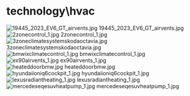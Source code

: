 <h1>technology\hvac</h1>
<div class="container text-center">
<div class="row">
<div class="col col-lg-2 col-6">
<img src="https://media.evkx.net/multimedia/technology/hvac/19445_2023_EV6_GT_airvents_xst.jpg" class="img-thumbnail" alt="19445_2023_EV6_GT_airvents.jpg">
19445_2023_EV6_GT_airvents.jpg
</div>
<div class="col col-lg-2 col-6">
<img src="https://media.evkx.net/multimedia/technology/hvac/2zonecontrol_1_xst.jpg" class="img-thumbnail" alt="2zonecontrol_1.jpg">
2zonecontrol_1.jpg
</div>
<div class="col col-lg-2 col-6">
<img src="https://media.evkx.net/multimedia/technology/hvac/3zoneclimatesystemskodaoctavia_xst.jpg" class="img-thumbnail" alt="3zoneclimatesystemskodaoctavia.jpg">
3zoneclimatesystemskodaoctavia.jpg
</div>
<div class="col col-lg-2 col-6">
<img src="https://media.evkx.net/multimedia/technology/hvac/bmwixclimatecontrol_1_xst.jpg" class="img-thumbnail" alt="bmwixclimatecontrol_1.jpg">
bmwixclimatecontrol_1.jpg
</div>
<div class="col col-lg-2 col-6">
<img src="https://media.evkx.net/multimedia/technology/hvac/ex90airvents_1_xst.jpg" class="img-thumbnail" alt="ex90airvents_1.jpg">
ex90airvents_1.jpg
</div>
<div class="col col-lg-2 col-6">
<img src="https://media.evkx.net/multimedia/technology/hvac/heateddoorbmw_xst.jpg" class="img-thumbnail" alt="heateddoorbmw.jpg">
heateddoorbmw.jpg
</div>
<div class="col col-lg-2 col-6">
<img src="https://media.evkx.net/multimedia/technology/hvac/hyundaiioniq6cockpit_1_xst.jpg" class="img-thumbnail" alt="hyundaiioniq6cockpit_1.jpg">
hyundaiioniq6cockpit_1.jpg
</div>
<div class="col col-lg-2 col-6">
<img src="https://media.evkx.net/multimedia/technology/hvac/lexusradiantheating_1_xst.jpg" class="img-thumbnail" alt="lexusradiantheating_1.jpg">
lexusradiantheating_1.jpg
</div>
<div class="col col-lg-2 col-6">
<img src="https://media.evkx.net/multimedia/technology/hvac/mercedeseqesuvheatpump_1_xst.jpg" class="img-thumbnail" alt="mercedeseqesuvheatpump_1.jpg">
mercedeseqesuvheatpump_1.jpg
</div>
</div>
</div>
